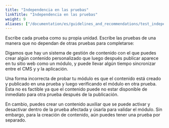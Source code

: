 ```yaml
---
title: "Independencia en las pruebas"
linkTitle: "Independencia en las pruebas"
weight: 9
aliases: ["/documentation/es/guidelines_and_recommendations/test_independency/"]  
---
```


Escribe cada prueba como su propia unidad. Escribe las pruebas 
de una manera que no dependan de otras pruebas para 
completarse: 

Digamos que hay un sistema de gestión de contenido con el que 
puedes crear algún contenido personalizado que luego después 
publicar aparece en tu sitio web como un módulo, y puede llevar 
algún tiempo sincronizar entre el CMS y y la aplicación. 

Una forma incorrecta de probar tu módulo es que el contenido 
está creado y publicado en una prueba y luego verificando el 
módulo en otra prueba. Esta no es factible ya que el contenido 
puede no estar disponible de inmediato para otra prueba después 
de la publicación. 

En cambio, puedes crear un contenido auxiliar que se puede 
activar y desactivar dentro de la prueba afectada y úsarla para 
validar el módulo. Sin embargo, para la creación de contenido, 
aún puedes tener una prueba por separado.
